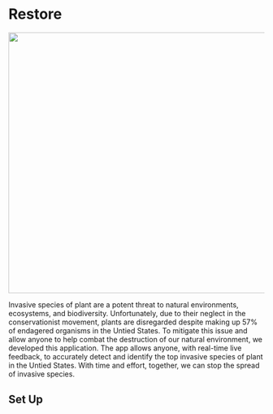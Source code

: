 # Restore

<p align="center">
    <img src="https://user-images.githubusercontent.com/78002988/123529931-1fba0080-d6aa-11eb-9688-4f5eff6cdc39.jpg" 
    width = 512 height = 512>
</p>

Invasive species of plant are a potent threat to natural environments, ecosystems, and biodiversity. Unfortunately, due to their neglect in the conservationist movement, plants are disregarded despite making up 57% of endagered organisms in the Untied States. To mitigate this issue and allow anyone to help combat the destruction of our natural environment, we developed this application. The app allows anyone, with real-time live feedback, to accurately detect and identify the top invasive species of plant in the Untied States. With time and effort, together, we can stop the spread of invasive species.

## Set Up
